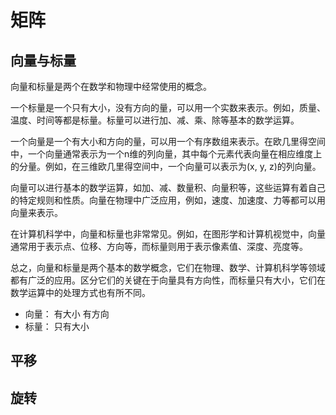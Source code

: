 # 矩阵

## 向量与标量

向量和标量是两个在数学和物理中经常使用的概念。

一个标量是一个只有大小，没有方向的量，可以用一个实数来表示。例如，质量、温度、时间等都是标量。标量可以进行加、减、乘、除等基本的数学运算。

一个向量是一个有大小和方向的量，可以用一个有序数组来表示。在欧几里得空间中，一个向量通常表示为一个n维的列向量，其中每个元素代表向量在相应维度上的分量。例如，在三维欧几里得空间中，一个向量可以表示为(x, y, z)的列向量。

向量可以进行基本的数学运算，如加、减、数量积、向量积等，这些运算有着自己的特定规则和性质。向量在物理中广泛应用，例如，速度、加速度、力等都可以用向量来表示。

在计算机科学中，向量和标量也非常常见。例如，在图形学和计算机视觉中，向量通常用于表示点、位移、方向等，而标量则用于表示像素值、深度、亮度等。

总之，向量和标量是两个基本的数学概念，它们在物理、数学、计算机科学等领域都有广泛的应用。区分它们的关键在于向量具有方向性，而标量只有大小，它们在数学运算中的处理方式也有所不同。

- 向量： 有大小 有方向
- 标量： 只有大小


## 平移

## 旋转



